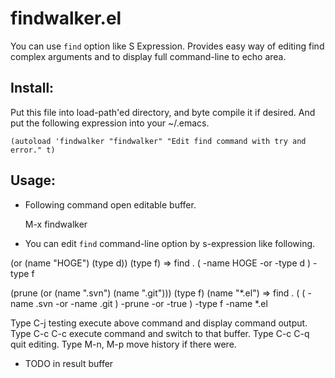 findwalker.el
=============

You can use `find` option like S Expression.
Provides easy way of editing find complex arguments and to display
full command-line to echo area.


## Install:

Put this file into load-path'ed directory, and byte compile it if
desired. And put the following expression into your ~/.emacs.

```
(autoload 'findwalker "findwalker" "Edit find command with try and error." t)
```

## Usage:

* Following command open editable buffer.

   M-x findwalker

* You can edit `find` command-line option by s-expression like following.

(or (name "HOGE") (type d)) (type f)
  => find . \( -name HOGE -or -type d \) -type f 

(prune (or (name ".svn") (name ".git"))) (type f) (name "*.el")
  => find . \( \( -name .svn -or -name .git \) -prune -or -true \) -type f -name \*.el

Type C-j testing execute above command and display command output.
Type C-c C-c execute command and switch to that buffer.
Type C-c C-q quit editing.
Type M-n, M-p move history if there were.

* TODO in result buffer

